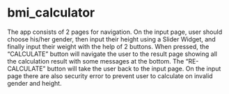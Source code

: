 # bmi_calculator

The app consists of 2 pages for navigation. On the input page, user should choose his/her gender,
then input their height using a Slider Widget, and finally input their weight with the help of 2 buttons. When pressed, the “CALCULATE” button will navigate the user to the result page showing all the calculation result with some messages at the bottom. The “RE-CALCULATE” button will take the user back to the input page.
On the input page there are also security error to prevent user to calculate on invalid gender and height.
![<img src="image.png" width="250"/>](https://github.com/ferrykurniawan28/BMI_Calculator_Flutter/assets/147892622/dd3775d4-f7ae-4aee-9826-bc2c1b05eb17)
![<img src="image.png" width="250"/>](https://github.com/ferrykurniawan28/BMI_Calculator_Flutter/assets/147892622/f168c651-4ea1-49d1-89ac-b94822962954)
![<img src="image.png" width="250"/>](https://github.com/ferrykurniawan28/BMI_Calculator_Flutter/assets/147892622/8f317af3-15e4-4bf3-851c-6d8978ac6d31)
![<img src="image.png" width="250"/>](https://github.com/ferrykurniawan28/BMI_Calculator_Flutter/assets/147892622/621a9a32-b161-4732-bd99-faae7f8a0b4c)
